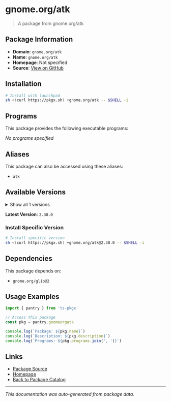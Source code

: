 # gnome.org/atk

> A package from gnome.org/atk

## Package Information

- **Domain**: `gnome.org/atk`
- **Name**: `gnome.org/atk`
- **Homepage**: Not specified
- **Source**: [View on GitHub](https://github.com/pkgxdev/pantry/tree/main/projects/gnome.org/atk/package.yml)

## Installation

```bash
# Install with launchpad
sh <(curl https://pkgx.sh) +gnome.org/atk -- $SHELL -i
```

## Programs

This package provides the following executable programs:

*No programs specified*

## Aliases

This package can also be accessed using these aliases:

- `atk`

## Available Versions

<details>
<summary>Show all 1 versions</summary>

- `2.38.0`

</details>

**Latest Version**: `2.38.0`

### Install Specific Version

```bash
# Install specific version
sh <(curl https://pkgx.sh) +gnome.org/atk@2.38.0 -- $SHELL -i
```

## Dependencies

This package depends on:

- `gnome.org/glib@2`

## Usage Examples

```typescript
import { pantry } from 'ts-pkgx'

// Access this package
const pkg = pantry.gnomeorgatk

console.log(`Package: ${pkg.name}`)
console.log(`Description: ${pkg.description}`)
console.log(`Programs: ${pkg.programs.join(', ')}`)
```

## Links

- [Package Source](https://github.com/pkgxdev/pantry/tree/main/projects/gnome.org/atk/package.yml)
- [Homepage](#)
- [Back to Package Catalog](../package-catalog.md)

---

*This documentation was auto-generated from package data.*
